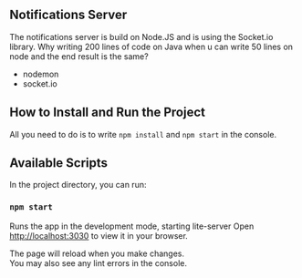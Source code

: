 ## Notifications Server

The notifications server is build on Node.JS and is using the Socket.io library. Why writing 200 lines of code on Java when u can write 50 lines on node and the end result is the same? 

- nodemon
- socket.io

## How to Install and Run the Project

All you need to do is to write `npm install` and `npm start` in the console.

## Available Scripts

In the project directory, you can run:

### `npm start`

Runs the app in the development mode, starting lite-server
Open [http://localhost:3030](http://localhost:3030) to view it in your browser.

The page will reload when you make changes.\
You may also see any lint errors in the console.

